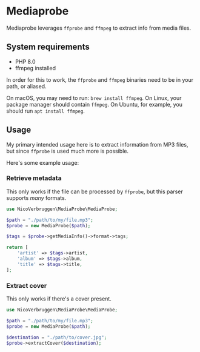 # Mediaprobe

Mediaprobe leverages `ffprobe` and `ffmpeg` to extract info from media files.

## System requirements

* PHP 8.0
* ffmpeg installed

In order for this to work, the `ffprobe` and `ffmpeg` binaries need to be in your path, or aliased. 

On macOS, you may need to run: `brew install ffmpeg`. On Linux, your package manager should contain `ffmpeg`. On Ubuntu, for example, you should run `apt install ffmpeg`.

## Usage

My primary intended usage here is to extract information from MP3 files, but since `ffprobe` is used much more is possible.

Here's some example usage:

### Retrieve metadata

This only works if the file can be processed by `ffprobe`, but this parser supports *many* formats.

```php
use NicoVerbruggen\MediaProbe\MediaProbe;

$path = "./path/to/my/file.mp3";
$probe = new MediaProbe($path);

$tags = $probe->getMediaInfo()->format->tags;

return [
    'artist' => $tags->artist,
    'album' => $tags->album,
    'title' => $tags->title,
];
```

### Extract cover

This only works if there's a cover present.

```php
use NicoVerbruggen\MediaProbe\MediaProbe;

$path = "./path/to/my/file.mp3";
$probe = new MediaProbe($path);

$destination = "./path/to/cover.jpg";
$probe->extractCover($destination);
```